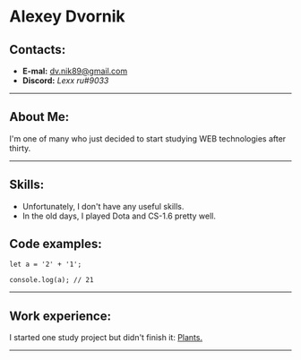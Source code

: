 # __Alexey Dvornik__

## Contacts:
* **E-mal:** dv.nik89@gmail.com
* **Discord:** _Lexx ru#9033_

___

## About Me: 
I'm one of many who just decided to start studying WEB technologies after thirty.
***

## Skills:
* Unfortunately, I don't have any useful skills.
* In the old days, I played Dota and CS-1.6 pretty well.

## Code examples:

```
let a = '2' + '1';

console.log(a); // 21
```

___

## Work experience:
I started one study project but didn't finish it:
[Plants.](https://rolling-scopes-school.github.io/alexeydvnik-JSFEPRESCHOOL2022Q4/plants/)
___